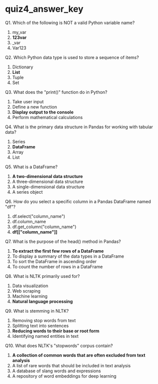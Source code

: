 # quiz4_answer_key

Q1. Which of the following is NOT a valid Python variable name?
1) my_var
1) **123var**
1) _var
1) Var123


Q2. Which Python data type is used to store a sequence of items?
1) Dictionary
1) **List**
1) Tuple
1) Set

Q3. What does the "print()" function do in Python?
1) Take user input
1) Define a new function
1) **Display output to the console**
1) Perform mathematical calculations

Q4. What is the primary data structure in Pandas for working with tabular data?
1) Series
1) **DataFrame**
1) Array
1) List

Q5. What is a DataFrame?
1) **A two-dimensional data structure**
1) A three-dimensional data structure
1) A single-dimensional data structure
1) A series object

Q6. How do you select a specific column in a Pandas DataFrame named "df"?
1) df.select("column_name")
1) df.column_name
1) df.get_column("column_name")
1) **df[["column_name"]]**

Q7. What is the purpose of the head() method in Pandas?
1) **To extract the first few rows of a DataFrame**
1) To display a summary of the data types in a DataFrame
1) To sort the DataFrame in ascending order
1) To count the number of rows in a DataFrame

Q8. What is NLTK primarily used for?
1) Data visualization
1) Web scraping
1) Machine learning
1) **Natural language processing**

Q9. What is stemming in NLTK?
1) Removing stop words from text
1) Splitting text into sentences
1) **Reducing words to their base or root form**
1) Identifying named entities in text

Q10. What does NLTK's "stopwords" corpus contain?
1) **A collection of common words that are often excluded from text analysis**
1) A list of rare words that should be included in text analysis
1) A database of slang words and expressions
1) A repository of word embeddings for deep learning
